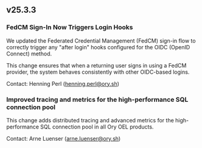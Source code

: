 ## v25.3.3

### FedCM Sign-In Now Triggers Login Hooks

We updated the Federated Credential Management (FedCM) sign-in flow to correctly trigger any "after login" hooks configured for
the OIDC (OpenID Connect) method.

This change ensures that when a returning user signs in using a FedCM provider, the system behaves consistently with other
OIDC-based logins.

Contact: Henning Perl (henning.perl@ory.sh)

### Improved tracing and metrics for the high-performance SQL connection pool

This change adds distributed tracing and advanced metrics for the high-performance SQL connection pool in all Ory OEL products.

Contact: Arne Luenser (arne.luenser@ory.sh)
